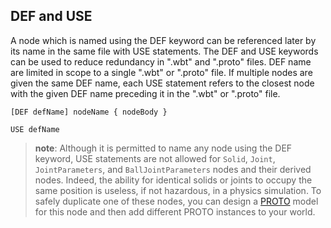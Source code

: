 ## DEF and USE

A node which is named using the DEF keyword can be referenced later by its name
in the same file with USE statements. The DEF and USE keywords can be used to
reduce redundancy in ".wbt" and ".proto" files. DEF name are limited in scope to
a single ".wbt" or ".proto" file. If multiple nodes are given the same DEF name,
each USE statement refers to the closest node with the given DEF name preceding
it in the ".wbt" or ".proto" file.

```
[DEF defName] nodeName { nodeBody }
```

```
USE defName
```

> **note**:
Although it is permitted to name any node using the DEF keyword, USE statements
are not allowed for `Solid`, `Joint`, `JointParameters`, and
`BallJointParameters` nodes and their derived nodes. Indeed, the ability for
identical solids or joints to occupy the same position is useless, if not
hazardous, in a physics simulation. To safely duplicate one of these nodes, you
can design a [PROTO](proto.md) model for this node and then add different PROTO
instances to your world.
